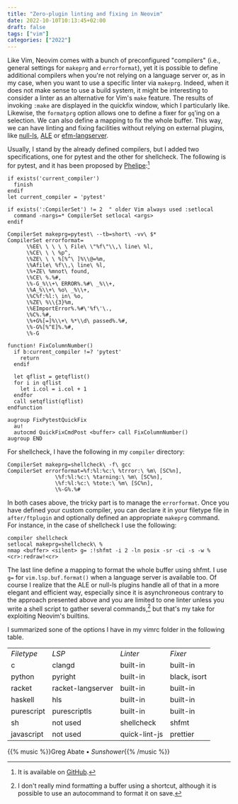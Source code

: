 ```yaml
---
title: "Zero-plugin linting and fixing in Neovim"
date: 2022-10-10T10:13:45+02:00
draft: false
tags: ["vim"]
categories: ["2022"]
---
```


Like Vim, Neovim comes with a bunch of preconfigured "compilers" (i.e., general settings for `makeprg` and `errorformat`), yet it is possible to define additional compilers when you're not relying on a language server or, as in my case, when you want to use a specific linter via `makeprg`. Indeed, when it does not make sense to use a build system, it might be interesting to consider a linter as an alternative for Vim's `make` feature. The results of invoking `:make` are displayed in the quickfix window, which I particularly like. Likewise, the `formatprg` option allows one to define a fixer for `gq`'ing on a selection. We can also define a mapping to fix the whole buffer. This way, we can have linting and fixing facilities without relying on external plugins, like [null-ls][], [ALE][] or [efm-langserver][].

Usually, I stand by the already defined compilers, but I added two specifications, one for pytest and the other for shellcheck. The following is for pytest, and it has been proposed by [Phelipe][]:[^1]

```vim
if exists('current_compiler')
  finish
endif
let current_compiler = 'pytest'

if exists(':CompilerSet') != 2  " older Vim always used :setlocal
  command -nargs=* CompilerSet setlocal <args>
endif

CompilerSet makeprg=pytest\ --tb=short\ -vv\ $*
CompilerSet errorformat=
      \%EE\ \ \ \ \ File\ \"%f\"\\,\ line\ %l,
      \%CE\ \ \ %p^,
      \%ZE\ \ \ %[%^\ ]%\\@=%m,
      \%Afile\ %f\\,\ line\ %l,
      \%+ZE\ %mnot\ found,
      \%CE\ %.%#,
      \%-G_%\\+\ ERROR%.%#\ _%\\+,
      \%A_%\\+\ %o\ _%\\+,
      \%C%f:%l:\ in\ %o,
      \%ZE\ %\\{3}%m,
      \%EImportError%.%#\'%f\'\.,
      \%C%.%#,
      \%+G%[=]%\\+\ %*\\d\ passed%.%#,
      \%-G%[%^E]%.%#,
      \%-G

function! FixColumnNumber()
  if b:current_compiler !=? 'pytest'
    return
  endif

  let qflist = getqflist()
  for i in qflist
    let i.col = i.col + 1
  endfor
  call setqflist(qflist)
endfunction

augroup FixPytestQuickFix
  au!
  autocmd QuickFixCmdPost <buffer> call FixColumnNumber()
augroup END
```

For shellcheck, I have the following in my `compiler` directory:

```vim
CompilerSet makeprg=shellcheck\ -f\ gcc
CompilerSet errorformat=%f:%l:%c:\ %trror:\ %m\ [SC%n],
               \%f:%l:%c:\ %tarning:\ %m\ [SC%n],
               \%f:%l:%c:\ %tote:\ %m\ [SC%n],
               \%-G%.%#
```

In both cases above, the tricky part is to manage the `errorformat`. Once you have defined your custom compiler, you can declare it in your filetype file in `after/ftplugin` and optionally defined an appropriate `makeprg` command. For instance, in the case of shellcheck I use the following:

```vim
compiler shellcheck
setlocal makeprg=shellcheck\ %
nmap <buffer> <silent> g= :!shfmt -i 2 -ln posix -sr -ci -s -w %<cr>:redraw!<cr>
```

The last line define a mapping to format the whole buffer using shfmt. I use `g=` for `vim.lsp.buf.format()` when a language server is available too. Of course I realize that the ALE or null-ls plugins handle all of that in a more elegant and efficient way, especially since it is asynchroneous contrary to the approach presented above and you are limited to one linter unless you write a shell script to gather several commands,[^2] but that's my take for exploiting Neovim's builtins.

I summarized sone of the options I have in my vimrc folder in the following table.

<small>
<table border="0">
<tbody>
<tr>
<td><em>Filetype</em></td>
<td><em>LSP</em></td>
<td><em>Linter</em></td>
<td><em>Fixer</em></td>
</tr>
<tr><td>c</td><td>clangd</td><td>built-in</td><td>built-in</td></tr>
<tr><td>python</td><td>pyright</td><td>built-in</td><td>black, isort</td></tr>
<tr><td>racket</td><td>racket-langserver</td><td>built-in</td><td>built-in</td></tr>
<tr><td>haskell</td><td>hls</td><td>built-in</td><td>built-in</td></tr>
<tr><td>purescript</td><td>purescriptls</td><td>built-in</td><td>built-in</td></tr>
<tr><td>sh</td><td>not used</td><td>shellcheck</td><td>shfmt</td></tr>
<tr><td>javascript</td><td>not used</td><td>quick-lint-js</td><td>prettier</td></tr>
</tbody>
</table>
</small>

{{% music %}}Greg Abate • _Sunshower_{{% /music %}}

[^1]: It is available on [GitHub](https://github.com/phelipetls/dotfiles/blob/master/.config/nvim/compiler/pytest.vim).
[^2]: I don't really mind formatting a buffer using a shortcut, although it is possible to use an autocommand to format it on save.

[null-ls]: https://github.com/jose-elias-alvarez/null-ls.nvim
[ALE]: https://github.com/dense-analysis/ale
[efm-langserver]: https://github.com/mattn/efm-langserver
[Phelipe]: https://phelipetls.github.io/posts/vim-errorformat-for-pytest/
